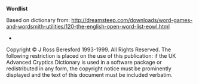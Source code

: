 ﻿**Wordlist**

Based on dictionary from: http://dreamsteep.com/downloads/word-games-and-wordsmith-utilities/120-the-english-open-word-list-eowl.html

-
Copyright © J Ross Beresford 1993-1999. All Rights Reserved. The following restriction is placed on the use of this publication: if the UK Advanced Cryptics Dictionary is used in a software package or redistributed in any form, the copyright notice must be prominently displayed and the text of this document must be included verbatim.
